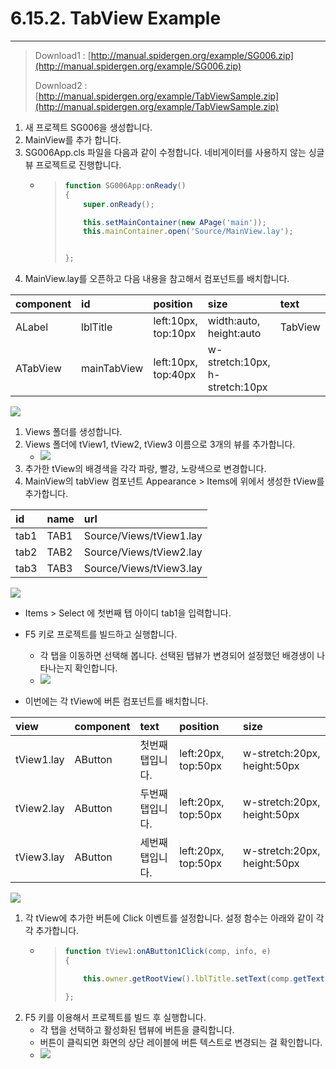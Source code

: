 # 6.15.2. TabView Example

---

> Download1 : [http://manual.spidergen.org/example/SG006.zip](http://manual.spidergen.org/example/SG006.zip)
>
> Download2 : [http://manual.spidergen.org/example/TabViewSample.zip](http://manual.spidergen.org/example/TabViewSample.zip)

1. 새 프로젝트 SG006을 생성합니다.
2. MainView를 추가 합니다.
3. SG006App.cls 파일을 다음과 같이 수정합니다. 네비게이터를 사용하지 않는 싱글 뷰 프로젝트로 진행합니다.
   * > ```js
     > function SG006App:onReady()
     > {
     >     super.onReady();
     >
     >     this.setMainContainer(new APage('main'));
     >     this.mainContainer.open('Source/MainView.lay');
     >
     >
     > };
     > ```
4. MainView.lay를 오픈하고 다음 내용을 참고해서 컴포넌트를 배치합니다.

| component | id | position | size | text | etc |
| :--- | :--- | :--- | :--- | :--- | :--- |
| ALabel | lblTitle | left:10px, top:10px | width:auto, height:auto | TabView | font-size:20px |
| ATabView | mainTabView | left:10px, top:40px | w-stretch:10px, h-stretch:10px |  | Tab-height:36px |

![](/assets/tabview-ex-004.png)

1. Views 폴더를 생성합니다.
2. Views 폴더에 tView1, tView2,  tView3 이름으로 3개의 뷰를 추가합니다.
   * ![](/assets/tabview-ex-005.png)
3. 추가한 tView의 배경색을 각각 파랑, 빨강, 노랑색으로 변경합니다.
4. MainView의 tabView 컴포넌트 Appearance &gt; Items에 위에서 생성한 tView를 추가합니다.

| id | name | url |
| :--- | :--- | :--- |
| tab1 | TAB1 | Source/Views/tView1.lay |
| tab2 | TAB2 | Source/Views/tView2.lay |
| tab3 | TAB3 | Source/Views/tView3.lay |

![](/assets/tabview-ex-006.png)

* Items &gt; Select 에 첫번째 탭 아이디 tab1을 입력합니다.

* F5 키로 프로젝트를 빌드하고 실행합니다.

  * 각 탭을 이동하면 선택해 봅니다. 선택된 탭뷰가 변경되어 설정했던 배경생이 나타나는지 확인합니다.
  * ![](/assets/tabview-ex-007.png)

* 이번에는 각 tView에 버튼 컴포넌트를 배치합니다.

| view | component | text | position | size |
| :--- | :--- | :--- | :--- | :--- |
| tView1.lay | AButton | 첫번째 탭입니다. | left:20px, top:50px | w-stretch:20px, height:50px |
| tView2.lay | AButton | 두번째 탭입니다. | left:20px, top:50px | w-stretch:20px, height:50px |
| tView3.lay | AButton | 세번째 탭입니다. | left:20px, top:50px | w-stretch:20px, height:50px |

![](/assets/tabview-ex-009.png)

1. 각  tView에 추가한 버튼에 Click 이벤트를 설정합니다. 설정 함수는 아래와 같이 각각 추가합니다.
   * > ```js
     > function tView1:onAButton1Click(comp, info, e)
     > {
     >
     >     this.owner.getRootView().lblTitle.setText(comp.getText());
     >
     > };
     > ```
2. F5 키를 이용해서 프로젝트를 빌드 후 실행합니다.
   * 각 탭을 선택하고 활성화된 탭뷰에 버튼을 클릭합니다.
   * 버튼이 클릭되면 화면의 상단 레이블에 버튼 텍스트로 변경되는 걸 확인합니다.
   * ![](/assets/tabview-ex-010.png)



